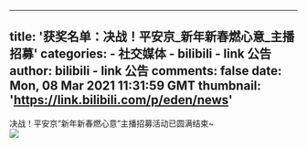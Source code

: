 
---
title: '获奖名单：决战！平安京_新年新春燃心意_主播招募'
categories: 
    - 社交媒体
    - bilibili - link 公告
author: bilibili - link 公告
comments: false
date: Mon, 08 Mar 2021 11:31:59 GMT
thumbnail: 'https://link.bilibili.com/p/eden/news'
---

<div>   
决战！平安京“新年新春燃心意”主播招募活动已圆满结束~<br><img src="https://link.bilibili.com/p/eden/news" referrerpolicy="no-referrer">  
</div>
            